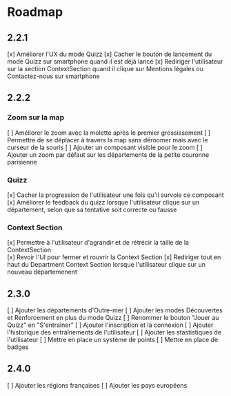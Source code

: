 # Roadmap

## 2.2.1

[x] Améliorer l'UX du mode Quizz
[x] Cacher le bouton de lancement du mode Quizz sur smartphone quand il est déjà lancé
[x] Rediriger l'utilisateur sur la section ContextSection quand il clique sur Mentions légales ou Contactez-nous sur smartphone

## 2.2.2

### Zoom sur la map

[ ] Améliorer le zoom avec la molette après le premier grossissement
[ ] Permettre de se déplacer à travers la map sans déroomer mais avec le curseur de la souris
[ ] Ajouter un composant visible pour le zoom
[ ] Ajouter un zoom par défaut sur les départements de la petite couronne parisienne

### Quizz

[x] Cacher la progression de l'utilisateur une fois qu'il survole ce composant
[x] Améliorer le feedback du quizz lorsque l'utilisateur clique sur un département, selon que sa tentative soit correcte ou fausse

### Context Section

[x] Permettre à l'utilisateur d'agrandir et de rétrécir la taille de la ContextSection  
[x] Revoir l'UI pour fermer et rouvrir la Context Section
[x] Rediriger tout en haut du Department Context Section lorsque l'utilisateur clique sur un nouveau départemenent

## 2.3.0

[ ] Ajouter les départements d'Outre-mer
[ ] Ajouter les modes Découvertes et Renforcement en plus du mode Quizz
[ ] Renommer le bouton "Jouer au Quizz" en "S'entraîner"
[ ] Ajouter l'inscription et la connexion
[ ] Ajouter l'historique des entraînements de l'utilisateur
[ ] Ajouter les stastistiques de l'utilisateur
[ ] Mettre en place un système de points
[ ] Mettre en place de badges

## 2.4.0

[ ] Ajouter les régions françaises
[ ] Ajouter les pays européens
